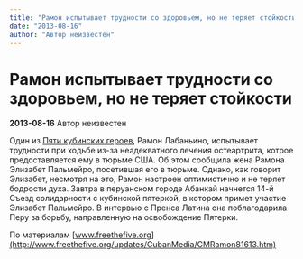 ```yaml
---
title: "Рамон испытывает трудности со здоровьем, но не теряет стойкости"
date: "2013-08-16"
author: "Автор неизвестен"
---
```


# Рамон испытывает трудности со здоровьем, но не теряет стойкости

**2013-08-16** Автор неизвестен

Один из [Пяти кубинских героев](/609.html), Рамон Лабаньино, испытывает трудности при ходьбе из-за неадекватного лечения остеартрита, котрое предоставляется ему в тюрьме США. Об этом сообщила жена Рамона Элизабет Пальмейро, посетившая его в тюрьме. Однако, как говорит Элизабет, несмотря на это, Рамон настроен оптимистично и не теряет бодрости духа. Завтра в перуанском городе Абанкай начнется 14-й Съезд солидарности с кубинской пятеркой, в котором примет участие Элизабет Пальмейро. В интервью с Пренса Латина она поблагодарила Перу за борьбу, направленную на освобождение Пятерки.

По материалам [www.freethefive.org](http://www.freethefive.org/updates/CubanMedia/CMRamon81613.htm)